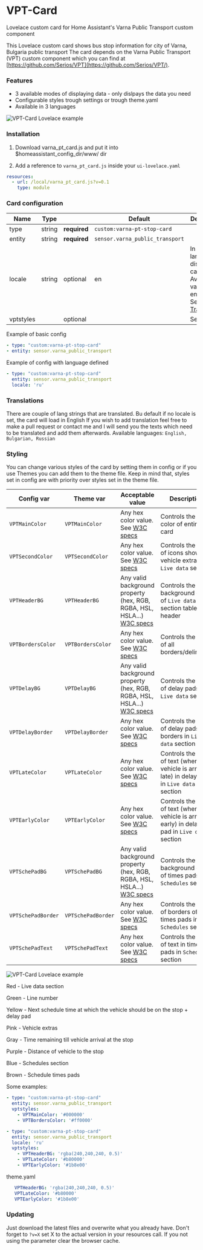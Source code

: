 # VPT-Card
 Lovelace custom card for Home Assistant's Varna Public Transport custom component

This Lovelace custom card shows bus stop information for city of Varna, Bulgaria public transport
The card depends on the Varna Public Transport (VPT) custom component which you can find at
[https://github.com/Serios/VPT](https://github.com/Serios/VPT/).


### Features
* 3 available modes of displaying data - only dislpays the data you need
* Configurable styles trough settings or trough theme.yaml
* Available in 3 languages


![VPT-Card Lovelace example](vpt_card_preview.jpg)


### Installation
1. Download varna_pt_card.js and put it into $homeassistant_config_dir/www/ dir<br />

2. Add a reference to `varna_pt_card.js` inside your `ui-lovelace.yaml`

  ```yaml
  resources:
    - url: /local/varna_pt_card.js?v=0.1
      type: module
  ```

### Card configuration

| Name | Type |         | Default | Description |
|------|------|---------|---------|-------------|
| type | string | **required** | `custom:varna-pt-stop-card` |  |
| entity | string | **required** | `sensor.varna_public_transport` |  |
| locale | string | optional | en | In what language to display the card. Available values are: en, bg, ru. See [Translations](#translations) |
| vptstyles |  | optional |  | See [Styling](#Styling) |

Example of basic config

```yaml
- type: "custom:varna-pt-stop-card"
- entity: sensor.varna_public_transport
```

Example of config with language defined

```yaml
- type: "custom:varna-pt-stop-card"
  entity: sensor.varna_public_transport
  locale: 'ru'
```


### Translations
There are couple of lang strings that are translated. Bu default if no locale is set, the card will load in English
If you wish to add translation feel free to make a pull request or contact me and I will send you the texts which need to be translated and add them afterwards.
Available languages: `English, Bulgarian, Russian`


### Styling
You can change various styles of the card by setting them in config or if you use Themes you can add them to the theme file.
Keep in mind that, styles set in config are with priority over styles set in the theme file.

| Config var | Theme var | Acceptable value | Description |
|------------|-----------|------------------|-------------|
| `VPTMainColor` | `VPTMainColor` | Any hex color value. See [W3C specs](https://www.w3schools.com/cssref/css_colors.asp) | Controls the text color of entire card
| `VPTSecondColor` | `VPTSecondColor` | Any hex color value. See [W3C specs](https://www.w3schools.com/cssref/css_colors.asp) | Controls the color of icons showing vehicle extras in `Live data` section
| `VPTHeaderBG` | `VPTHeaderBG` | Any valid background property (hex, RGB, RGBA, HSL, HSLA...) [W3C specs](https://www.w3schools.com/cssref/css3_pr_background.asp) | Controls the background color of `Live data` section table header
| `VPTBordersColor` | `VPTBordersColor` | Any hex color value. See [W3C specs](https://www.w3schools.com/cssref/css_colors.asp) | Controls the color of all borders/delimiters
| `VPTDelayBG` | `VPTDelayBG` | Any valid background property (hex, RGB, RGBA, HSL, HSLA...) [W3C specs](https://www.w3schools.com/cssref/css3_pr_background.asp) | Controls the color of delay pads in `Live data` section
| `VPTDelayBorder` | `VPTDelayBorder` | Any hex color value. See [W3C specs](https://www.w3schools.com/cssref/css_colors.asp) | Controls the color of delay pads borders in `Live data` section
| `VPTLateColor` | `VPTLateColor` | Any hex color value. See [W3C specs](https://www.w3schools.com/cssref/css_colors.asp) | Controls the color of text (when the vehicle is arriving late) in delay pad in `Live data` section
| `VPTEarlyColor` | `VPTEarlyColor` | Any hex color value. See [W3C specs](https://www.w3schools.com/cssref/css_colors.asp) | Controls the color of text (when the vehicle is arriving early) in delay pad in `Live data` section
| `VPTSchePadBG` | `VPTSchePadBG` | Any valid background property (hex, RGB, RGBA, HSL, HSLA...) [W3C specs](https://www.w3schools.com/cssref/css3_pr_background.asp) | Controls the background color of times pads in `Schedules` section
| `VPTSchePadBorder` | `VPTSchePadBorder` | Any hex color value. See [W3C specs](https://www.w3schools.com/cssref/css_colors.asp) | Controls the color of borders of times pads in `Schedules` section
| `VPTSchePadText` | `VPTSchePadText` | Any hex color value. See [W3C specs](https://www.w3schools.com/cssref/css_colors.asp) | Controls the color of text in times pads in `Schedules` section


![VPT-Card Lovelace example](vpt_card_color_map.jpg)

Red - Live data section

Green - Line number

Yellow - Next schedule time at which the vehicle should be on the stop + delay pad

Pink - Vehicle extras

Gray - Time remaining till vehicle arrival at the stop

Purple - Distance of vehicle to the stop

Blue - Schedules section

Brown - Schedule times pads



Some examples:

```yaml
- type: "custom:varna-pt-stop-card"
  entity: sensor.varna_public_transport
  vptstyles:
    - VPTMainColor: '#000000'
    - VPTBordersColor: '#ff0000'
```



```yaml
- type: "custom:varna-pt-stop-card"
  entity: sensor.varna_public_transport
  locale: 'ru'
  vptstyles:
    - VPTHeaderBG: 'rgba(240,240,240, 0.5)'
    - VPTLateColor: '#b80000'
    - VPTEarlyColor: '#1b8e00'
```


theme.yaml
```yaml
   VPTHeaderBG: 'rgba(240,240,240, 0.5)'
   VPTLateColor: '#b80000'
   VPTEarlyColor: '#1b8e00'
```

 ### Updating

Just download the latest files and overwrite what you already have. Don't forget to `?v=X` set X to the actual version in your resources call. If you not using the parameter clear the browser cache.